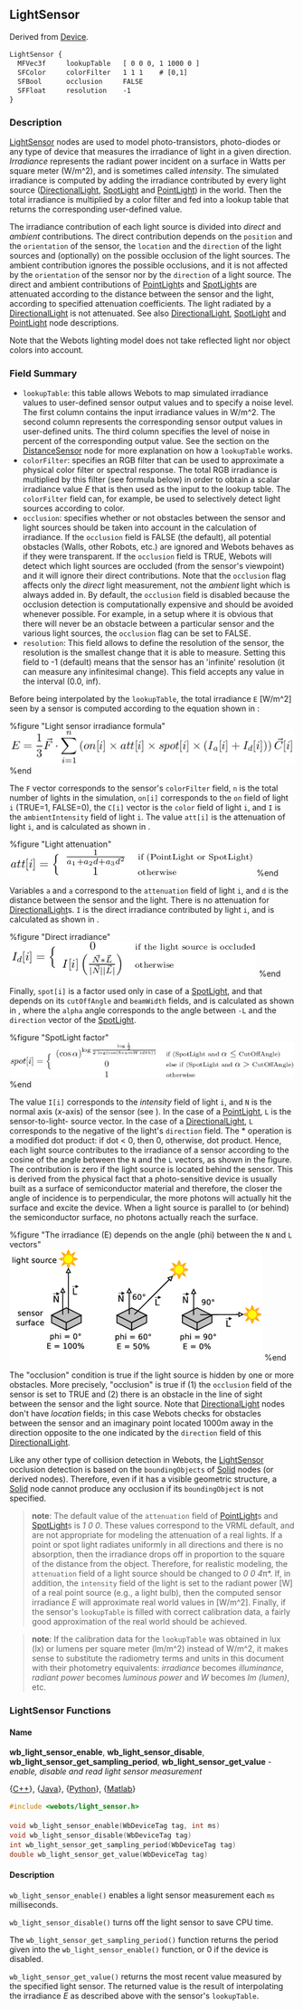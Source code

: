 ## LightSensor

Derived from [Device](reference/device.md#device).

```
LightSensor {
  MFVec3f     lookupTable   [ 0 0 0, 1 1000 0 ]
  SFColor     colorFilter   1 1 1    # [0,1]
  SFBool      occlusion     FALSE
  SFFloat     resolution    -1
}
```

### Description

[LightSensor](reference/lightsensor.md#lightsensor) nodes are used to model
photo-transistors, photo-diodes or any type of device that measures the
irradiance of light in a given direction. *Irradiance* represents the radiant
power incident on a surface in Watts per square meter (W/m^2), and is sometimes
called *intensity*. The simulated irradiance is computed by adding the
irradiance contributed by every light source
([DirectionalLight](reference/directionallight.md#directionallight),
[SpotLight](reference/spotlight.md#spotlight) and
[PointLight](reference/pointlight.md#pointlight)) in the world. Then the total
irradiance is multiplied by a color filter and fed into a lookup table that
returns the corresponding user-defined value.

The irradiance contribution of each light source is divided into *direct* and
*ambient* contributions. The direct contribution depends on the `position` and
the `orientation` of the sensor, the `location` and the `direction` of the light
sources and (optionally) on the possible occlusion of the light sources. The
ambient contribution ignores the possible occlusions, and it is not affected by
the `orientation` of the sensor nor by the `direction` of a light source. The
direct and ambient contributions of
[PointLight](reference/pointlight.md#pointlight)s and
[SpotLight](reference/spotlight.md#spotlight)s are attenuated according to the
distance between the sensor and the light, according to specified attenuation
coefficients. The light radiated by a
[DirectionalLight](reference/directionallight.md#directionallight) is not
attenuated. See also
[DirectionalLight](reference/directionallight.md#directionallight),
[SpotLight](reference/spotlight.md#spotlight) and
[PointLight](reference/pointlight.md#pointlight) node descriptions.

Note that the Webots lighting model does not take reflected light nor object
colors into account.

### Field Summary

- `lookupTable`: this table allows Webots to map simulated irradiance values to
user-defined sensor output values and to specify a noise level. The first column
contains the input irradiance values in W/m^2. The second column represents the
corresponding sensor output values in user-defined units. The third column
specifies the level of noise in percent of the corresponding output value. See
the section on the [DistanceSensor](reference/distancesensor.md#distancesensor)
node for more explanation on how a `lookupTable` works.
- `colorFilter`: specifies an RGB filter that can be used to approximate a
physical color filter or spectral response. The total RGB irradiance is
multiplied by this filter (see formula below) in order to obtain a scalar
irradiance value *E* that is then used as the input to the lookup table. The
`colorFilter` field can, for example, be used to selectively detect light
sources according to color.
- `occlusion`: specifies whether or not obstacles between the sensor and light
sources should be taken into account in the calculation of irradiance. If the
`occlusion` field is FALSE (the default), all potential obstacles (Walls, other
Robots, etc.) are ignored and Webots behaves as if they were transparent. If the
`occlusion` field is TRUE, Webots will detect which light sources are occluded
(from the sensor's viewpoint) and it will ignore their direct contributions.
Note that the `occlusion` flag affects only the *direct* light measurement, not
the *ambient* light which is always added in. By default, the `occlusion` field
is disabled because the occlusion detection is computationally expensive and
should be avoided whenever possible. For example, in a setup where it is obvious
that there will never be an obstacle between a particular sensor and the various
light sources, the `occlusion` flag can be set to FALSE.
- `resolution`: This field allows to define the resolution of the sensor, the
resolution is the smallest change that it is able to measure. Setting this field
to -1 (default) means that the sensor has an 'infinite' resolution (it can
measure any infinitesimal change). This field accepts any value in the interval
(0.0, inf).

Before being interpolated by the `lookupTable`, the total irradiance `E` [W/m^2]
seen by a sensor is computed according to the equation shown in :

%figure "Light sensor irradiance formula"
![Light sensor irradiance formula](pdf/light_intensity.pdf.png)
%end

The `F` vector corresponds to the sensor's `colorFilter` field, `n` is the total
number of lights in the simulation, `on[i]` corresponds to the `on` field of
light `i` (TRUE=1, FALSE=0), the `C[i]` vector is the `color` field of light
`i`, and `I` is the `ambientIntensity` field of light `i`.  The value `att[i]`
is the attenuation of light `i`, and is calculated as shown in .

%figure "Light attenuation"
![Light attenuation](pdf/light_attenuation.pdf.png)
%end

Variables `a` and `a` correspond to the `attenuation` field of light `i`, and
`d` is the distance between the sensor and the light. There is no attenuation
for [DirectionalLight](reference/directionallight.md#directionallight)s. `I` is
the direct irradiance contributed by light `i`, and is calculated as shown in .

%figure "Direct irradiance"
![Direct irradiance](pdf/direct_light.pdf.png)
%end

Finally, `spot[i]` is a factor used only in case of a
[SpotLight](reference/spotlight.md#spotlight), and that depends on its
`cutOffAngle` and `beamWidth` fields, and is calculated as shown in , where the
`alpha` angle corresponds to the angle between `-L` and the `direction` vector
of the [SpotLight](reference/spotlight.md#spotlight).

%figure "SpotLight factor"
![SpotLight factor](pdf/spot_light.pdf.png)
%end

The value `I[i]` corresponds to the *intensity* field of light `i`, and `N` is
the normal axis (*x*-axis) of the sensor (see ). In the case of a
[PointLight](reference/pointlight.md#pointlight), `L` is the sensor-to-light-
source vector. In the case of a
[DirectionalLight](reference/directionallight.md#directionallight), `L`
corresponds to the negative of the light's `direction` field. The * operation is
a modified dot product: if dot < 0, then 0, otherwise, dot product. Hence, each
light source contributes to the irradiance of a sensor according to the cosine
of the angle between the `N` and the `L` vectors, as shown in the figure. The
contribution is zero if the light source is located behind the sensor. This is
derived from the physical fact that a photo-sensitive device is usually built as
a surface of semiconductor material and therefore, the closer the angle of
incidence is to perpendicular, the more photons will actually hit the surface
and excite the device. When a light source is parallel to (or behind) the
semiconductor surface, no photons actually reach the surface.

%figure "The irradiance (E) depends on the angle (phi) between the `N` and `L` vectors"
![The irradiance (E) depends on the angle (phi) between the `N` and `L` vectors](pdf/light_sensor.pdf.png)
%end

The "occlusion" condition is true if the light source is hidden by one or more
obstacles. More precisely, "occlusion" is true if (1) the `occlusion` field of
the sensor is set to TRUE and (2) there is an obstacle in the line of sight
between the sensor and the light source. Note that
[DirectionalLight](reference/directionallight.md#directionallight) nodes don't
have *location* fields; in this case Webots checks for obstacles between the
sensor and an imaginary point located 1000m away in the direction opposite to
the one indicated by the `direction` field of this
[DirectionalLight](reference/directionallight.md#directionallight).

Like any other type of collision detection in Webots, the
[LightSensor](reference/lightsensor.md#lightsensor) occlusion detection is based
on the `boundingObjects` of [Solid](reference/solid.md#solid) nodes (or derived
nodes). Therefore, even if it has a visible geometric structure, a
[Solid](reference/solid.md#solid) node cannot produce any occlusion if its
`boundingObject` is not specified.

> **note**: The default value of the `attenuation` field of
[PointLight](reference/pointlight.md#pointlight)s and
[SpotLight](reference/spotlight.md#spotlight)s is *1 0 0*. These values
correspond to the VRML default, and are not appropriate for modeling the
attenuation of a real lights. If a point or spot light radiates uniformly in all
directions and there is no absorption, then the irradiance drops off in
proportion to the square of the distance from the object. Therefore, for
realistic modeling, the `attenuation` field of a light source should be changed
to *0 0 4*π*. If, in addition, the `intensity` field of the light is set to the
radiant power [W] of a real point source (e.g., a light bulb), then the computed
sensor irradiance *E* will approximate real world values in [W/m^2]. Finally, if
the sensor's `lookupTable` is filled with correct calibration data, a fairly
good approximation of the real world should be achieved.

> **note**: If the calibration data for the `lookupTable` was obtained in lux (lx) or lumens
per square meter (lm/m^2) instead of W/m^2, it makes sense to substitute the
radiometry terms and units in this document with their photometry equivalents:
*irradiance* becomes *illuminance*, *radiant power* becomes *luminous power* and
*W* becomes *lm (lumen)*, etc.

### LightSensor Functions

#### Name

**wb\_light\_sensor\_enable**, **wb\_light\_sensor\_disable**, **wb\_light\_sensor\_get\_sampling\_period**, **wb\_light\_sensor\_get\_value** - *enable, disable and read light sensor measurement*

{[C++](reference/cpp-api.md)}, {[Java](reference/java-api.md)}, {[Python](reference/python-api.md)}, {[Matlab](reference/matlab-api.md)}

``` c
#include <webots/light_sensor.h>

void wb_light_sensor_enable(WbDeviceTag tag, int ms)
void wb_light_sensor_disable(WbDeviceTag tag)
int wb_light_sensor_get_sampling_period(WbDeviceTag tag)
double wb_light_sensor_get_value(WbDeviceTag tag)
```

#### Description

`wb_light_sensor_enable()` enables a light sensor measurement each `ms`
milliseconds.

`wb_light_sensor_disable()` turns off the light sensor to save CPU time.

The `wb_light_sensor_get_sampling_period()` function returns the period given
into the `wb_light_sensor_enable()` function, or 0 if the device is disabled.

`wb_light_sensor_get_value()` returns the most recent value measured by the
specified light sensor. The returned value is the result of interpolating the
irradiance *E* as described above with the sensor's `lookupTable`.

